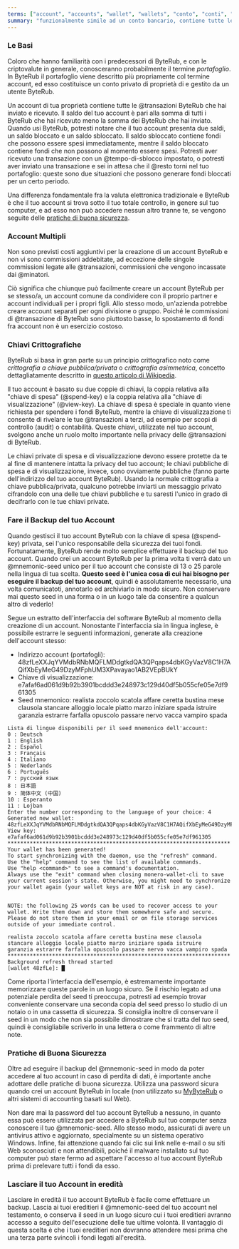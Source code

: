 ```yaml
---
terms: ["account", "accounts", "wallet", "wallets", "conto", "conti", "portafoglio", "portafogli"]
summary: "funzionalmente simile ad un conto bancario, contiene tutte le transazioni in ingresso e in uscita"
---
```


### Le Basi

Coloro che hanno familiarità con i predecessori di ByteRub, e con le criptovalute in generale, conosceranno probabilmente il termine *portafoglio*. In ByteRub il portafoglio viene descritto più propriamente col termine account, ed esso costituisce un conto privato di proprietà di e gestito da un utente ByteRub.

Un account di tua proprietà contiene tutte le @transazioni ByteRub che hai inviato e ricevuto. Il saldo del tuo account è pari alla somma di tutti i ByteRub che hai ricevuto meno la somma dei ByteRub che hai inviato. Quando usi ByteRub, potresti notare che il tuo account presenta due saldi, un saldo bloccato e un saldo sbloccato. Il saldo sbloccato contiene fondi che possono essere spesi immediatamente, mentre il saldo bloccato contiene fondi che non possono al momento essere spesi. Potresti aver ricevuto una transazione con un @tempo-di-sblocco impostato, o potresti aver inviato una transazione e sei in attesa che il @resto torni nel tuo portafoglio: queste sono due situazioni che possono generare fondi bloccati per un certo periodo.

Una differenza fondamentale fra la valuta elettronica tradizionale e ByteRub è che il tuo account si trova sotto il tuo totale controllo, in genere sul tuo computer, e ad esso non può accedere nessun altro tranne te, se vengono seguite delle [pratiche di buona sicurezza](#pratiche-di-buona-sicurezza).

### Account Multipli

Non sono previsti costi aggiuntivi per la creazione di un account ByteRub e non vi sono commissioni addebitate, ad eccezione delle singole commissioni legate alle @transazioni, commissioni che vengono incassate dai @minatori.

Ciò significa che chiunque può facilmente creare un account ByteRub per se stesso/a, un account comune da condividere con il proprio partner e account individuali per i propri figli. Allo stesso modo, un'azienda potrebbe creare account separati per ogni divisione o gruppo. Poiché le commissioni di @transazione di ByteRub sono piuttosto basse, lo spostamento di fondi fra account non è un esercizio costoso.

### Chiavi Crittografiche

ByteRub si basa in gran parte su un principio crittografico noto come *crittografia a chiave pubblica/privata* o *crittografia asimmetrica*, concetto dettagliatamente descritto in [questo articolo di Wikipedia](https://it.wikipedia.org/wiki/Crittografia_asimmetrica).

Il tuo account è basato su due coppie di chiavi, la coppia relativa alla "chiave di spesa" (@spend-key) e la coppia relativa alla "chiave di visualizzazione" (@view-key). La chiave di spesa è speciale in quanto viene richiesta per spendere i fondi ByteRub, mentre la chiave di visualizzazione ti consente di rivelare le tue @transazioni a terzi, ad esempio per scopi di controllo (audit) o contabilità. Queste chiavi, utilizzate nel tuo account, svolgono anche un ruolo molto importante nella privacy delle @transazioni di ByteRub.

Le chiavi private di spesa e di visualizzazione devono essere protette da te al fine di mantenere intatta la privacy del tuo account; le chiavi pubbliche di spesa e di visualizzazione, invece, sono ovviamente pubbliche (fanno parte dell'indirizzo del tuo account ByteRub). Usando la normale crittografia a chiave pubblica/privata, qualcuno potrebbe inviarti un messaggio privato cifrandolo con una delle tue chiavi pubbliche e tu saresti l'unico in grado di decifrarlo con le tue chiavi private.


### Fare il Backup del tuo Account

Quando gestisci il tuo account ByteRub con la chiave di spesa (@spend-key) privata, sei l'unico responsabile della sicurezza dei tuoi fondi. Fortunatamente, ByteRub rende molto semplice effettuare il backup del tuo account. Quando crei un account ByteRub per la prima volta ti verrà dato un @mnemonic-seed unico per il tuo account che consiste di 13 o 25 parole nella lingua di tua scelta. **Questo seed è l'unica cosa di cui hai bisogno per eseguire il backup del tuo account**, quindi è assolutamente necessario, una volta comunicatoti, annotarlo ed archiviarlo in modo sicuro. Non conservare mai questo seed in una forma o in un luogo tale da consentire a qualcun altro di vederlo!

Segue un estratto dell'interfaccia del software ByteRub al momento della creazione di un account.
Nonostante l'interfaccia sia in lingua inglese, è possibile estrarre le seguenti informazioni, generate alla creazione dell'account stesso:

* Indirizzo account (portafogli): 48zfLeXXJqYVMdbRNbMQFLMDdgtkdQA3QPqaps4dbKGyVazV8C1H7AQifXbEyMeG49DzyMFphUM3XPavayao1AB2VEpBUkY
* Chiave di visualizzazione: e7afaf6ad061d9b92b3901bcddd3e248973c129d40df5b055cfe05e7df961305
* Seed mnemonico: realista zoccolo scatola affare ceretta bustina mese clausola stancare alloggio locale piatto marzo iniziare spada istruire
garanzia estrarre farfalla opuscolo passare nervo vacca vampiro spada

```
Lista di lingue disponibili per il seed mnemonico dell'account:
0 : Deutsch
1 : English
2 : Español
3 : Français
4 : Italiano
5 : Nederlands
6 : Português
7 : русский язык
8 : 日本語
9 : 简体中文 (中国)
10 : Esperanto
11 : Lojban
Enter the number corresponding to the language of your choice: 4
Generated new wallet: 48zfLeXXJqYVMdbRNbMQFLMDdgtkdQA3QPqaps4dbKGyVazV8C1H7AQifXbEyMeG49DzyMFphUM3XPavayao1AB2VEpBUkY
View key: e7afaf6ad061d9b92b3901bcddd3e248973c129d40df5b055cfe05e7df961305
**********************************************************************
Your wallet has been generated!
To start synchronizing with the daemon, use the "refresh" command.
Use the "help" command to see the list of available commands.
Use "help <command>" to see a command's documentation.
Always use the "exit" command when closing monero-wallet-cli to save
your current session's state. Otherwise, you might need to synchronize
your wallet again (your wallet keys are NOT at risk in any case).


NOTE: the following 25 words can be used to recover access to your wallet. Write them down and store them somewhere safe and secure. Please do not store them in your email or on file storage services outside of your immediate control.

realista zoccolo scatola affare ceretta bustina mese clausola
stancare alloggio locale piatto marzo iniziare spada istruire
garanzia estrarre farfalla opuscolo passare nervo vacca vampiro spada
**********************************************************************
Background refresh thread started
[wallet 48zfLe]: █

```

Come riporta l'interfaccia dell'esempio, è estremamente importante memorizzare queste parole in un luogo sicuro. Se il rischio legato ad una potenziale perdita del seed ti preoccupa, potresti ad esempio trovar conveniente conservare una seconda copia del seed presso lo studio di un notaio o in una cassetta di sicurezza. Si consiglia inoltre di conservare il seed in un modo che non sia possibile dimostrare che si tratta del *tuo* seed, quindi è consigliabile scriverlo in una lettera o come frammento di altre note.

### Pratiche di Buona Sicurezza

Oltre ad eseguire il backup del @mnemonic-seed in modo da poter accedere al tuo account in caso di perdita di dati, è importante anche adottare delle pratiche di buona sicurezza. Utilizza una password sicura quando crei un account ByteRub in locale (non utilizzato su [MyByteRub](https://mymonero.com) o altri sistemi di accounting basati sul Web).

Non dare mai la password del tuo account ByteRub a nessuno, in quanto essa può essere utilizzata per accedere a ByteRub sul tuo computer senza conoscere il tuo @mnemonic-seed. Allo stesso modo, assicurati di avere un antivirus attivo e aggiornato, specialmente su un sistema operativo Windows. Infine, fai attenzione quando fai clic sui link nelle e-mail o su siti Web sconosciuti e non attendibili, poiché il malware installato sul tuo computer può stare fermo ad aspettare l'accesso al tuo account ByteRub prima di prelevare tutti i fondi da esso.


### Lasciare il tuo Account in eredità

Lasciare in eredità il tuo account ByteRub è facile come effettuare un backup. Lascia ai tuoi ereditieri il @mnemonic-seed del tuo account nel testamento, o conserva il seed in un luogo sicuro cui i tuoi ereditieri avranno accesso a seguito dell'esecuzione delle tue ultime volontà. Il vantaggio di questa scelta è che i tuoi ereditieri non dovranno attendere mesi prima che una terza parte svincoli i fondi legati all'eredità.